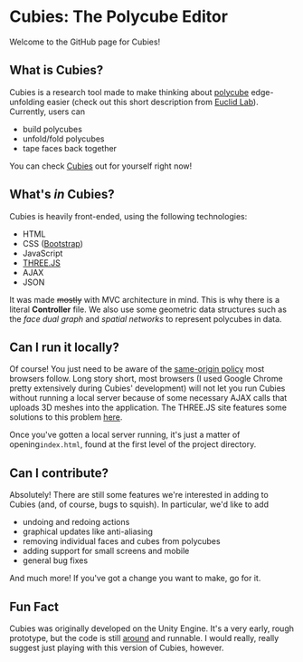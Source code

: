 # Cubies: The Polycube Editor

Welcome to the GitHub page for Cubies! 

## What is Cubies?

Cubies is a research tool made to make thinking about [polycube](https://en.wikipedia.org/wiki/Polycube) edge-unfolding easier (check out this short description from [Euclid Lab](http://euclidlab.org/unsolved/349-edge-unfolding-polycubes)). Currently, users can

- build polycubes
- unfold/fold polycubes
- tape faces back together

You can check [Cubies](https://lag1996.github.io/Cubies/) out for yourself right now!

## What's *in* Cubies?

Cubies is heavily front-ended, using the following technologies:

 - HTML
 - CSS ([Bootstrap](https://getbootstrap.com/))
 - JavaScript
 - [THREE.JS](https://threejs.org/)
 - AJAX
 - JSON

It was made ~~mostly~~ with MVC architecture in mind. This is why there is a literal **Controller** file. We also use some geometric data structures such as the *face dual graph* and *spatial networks* to represent polycubes in data.

## Can I run it locally?

Of course! You just need to be aware of the [same-origin policy](https://en.wikipedia.org/wiki/Same-origin_policy) most browsers follow. Long story short, most browsers (I used Google Chrome pretty extensively during Cubies' development) will not let you run Cubies without running a local server because of some necessary AJAX calls that uploads 3D meshes into the application. The THREE.JS site features some solutions to this problem [here](https://threejs.org/docs/index.html#manual/introduction/How-to-run-things-locally).

Once you've gotten a local server running, it's just a matter of opening`index.html`, found at the first level of the project directory.

## Can I contribute?

Absolutely! There are still some features we're interested in adding to Cubies (and, of course, bugs to squish). In particular, we'd like to add

- undoing and redoing actions
- graphical updates like anti-aliasing
- removing individual faces and cubes from polycubes
- adding support for small screens and mobile
- general bug fixes

And much more! If you've got a change you want to make, go for it.

## Fun Fact

Cubies was originally developed on the Unity Engine. It's a very early, rough prototype, but the code is still [around](https://github.com/LAG1996/Polycubes) and runnable. I would really, really suggest just playing with this version of Cubies, however.
